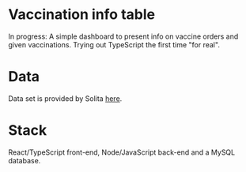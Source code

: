 # Vaccination info table

In progress: A simple dashboard to present info on vaccine orders and given vaccinations. Trying out TypeScript the first time "for real".

# Data

Data set is provided by Solita <a href="https://github.com/solita/vaccine-exercise-2021">here</a>.

# Stack

React/TypeScript front-end, Node/JavaScript back-end and a MySQL database.